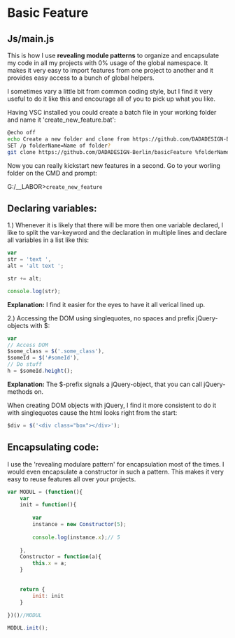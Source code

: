 # Basic Feature

## Js/main.js ##

This is how I use **revealing module patterns** to organize and encapsulate my code in all my projects with 0% usage of the global namespace.
It makes it very easy to import features from one project to another and it provides easy access to a bunch of global helpers.

I sometimes vary a little bit from common coding style, but I find it very useful to do it like this and encourage all of you to pick up what you like.

Having VSC installed you could create a batch file in your working folder and name it 'create_new_feature.bat':
```bash
@echo off
echo Create a new folder and clone from https://github.com/DADADESIGN-Berlin/basicFeature
SET /p folderName=Name of folder?
git clone https://github.com/DADADESIGN-Berlin/basicFeature %folderName% && code %folderName%
```
Now you can really kickstart new features in a second. Go to your worling folder on the CMD and prompt:

G:/__LABOR>```create_new_feature ```


## Declaring variables:

1.) Whenever it is likely that there will be more then one variable declared, I like to split the var-keyword and the declaration in multiple lines and declare all variables in a list like this:

```javascript
var
str = 'text ',
alt = 'alt text ';

str += alt;

console.log(str);
```

**Explanation:**
I find it easier for the eyes to have it all verical lined up.
 
 
 
 
2.) Accessing the DOM using singlequotes, no spaces and prefix jQuery-objects with $:

```javascript
var
// Access DOM
$some_class = $('.some_class'),
$someId = $('#someId'),
// Do stuff
h = $someId.height();
```

**Explanation:**
The $-prefix signals a jQuery-object, that you can call jQuery-methods on.

When creating DOM objects with jQuery, I find it more consistent to do it with singlequotes cause the html looks right from the start:

```javascript
$div = $('<div class="box"></div>');
```

## Encapsulating code:

I use the 'revealing modulare pattern' for encapsulation most of the times.
I would even encapsulate a constructor in such a pattern. This makes it very easy to reuse features all over your projects.

```javascript
var MODUL = (function(){
    var 
    init = function(){
    
        var 
        instance = new Constructor(5);
        
        console.log(instance.x);// 5
        
    },
    Constructor = function(a){
        this.x = a;
    }
    
    
    return {
        init: init
    }
    
})()//MODUL

MODUL.init();

```



